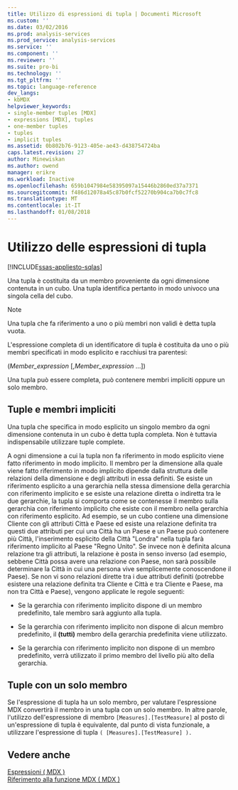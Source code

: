 ```yaml
---
title: Utilizzo di espressioni di tupla | Documenti Microsoft
ms.custom: ''
ms.date: 03/02/2016
ms.prod: analysis-services
ms.prod_service: analysis-services
ms.service: ''
ms.component: ''
ms.reviewer: ''
ms.suite: pro-bi
ms.technology: ''
ms.tgt_pltfrm: ''
ms.topic: language-reference
dev_langs:
- kbMDX
helpviewer_keywords:
- single-member tuples [MDX]
- expressions [MDX], tuples
- one-member tuples
- tuples
- implicit tuples
ms.assetid: 0b802b76-9123-405e-ae43-d438754724ba
caps.latest.revision: 27
author: Minewiskan
ms.author: owend
manager: erikre
ms.workload: Inactive
ms.openlocfilehash: 659b1047984e58395097a15446b2860ed37a7371
ms.sourcegitcommit: f486d12078a45c87b0fcf52270b904ca7b0c7fc8
ms.translationtype: MT
ms.contentlocale: it-IT
ms.lasthandoff: 01/08/2018
---
```

# <a name="using-tuple-expressions"></a>Utilizzo delle espressioni di tupla
[!INCLUDE[ssas-appliesto-sqlas](../includes/ssas-appliesto-sqlas.md)]

  Una tupla è costituita da un membro proveniente da ogni dimensione contenuta in un cubo. Una tupla identifica pertanto in modo univoco una singola cella del cubo.  
  
> [!NOTE]  
>  Una tupla che fa riferimento a uno o più membri non validi è detta tupla vuota.  
  
 L'espressione completa di un identificatore di tupla è costituita da uno o più membri specificati in modo esplicito e racchiusi tra parentesi:  
  
 (*Member_expression* [,*Member_expression* ...])  
  
 Una tupla può essere completa, può contenere membri impliciti oppure un solo membro.  
  
## <a name="tuples-and-implicit-members"></a>Tuple e membri impliciti  
 Una tupla che specifica in modo esplicito un singolo membro da ogni dimensione contenuta in un cubo è detta tupla completa. Non è tuttavia indispensabile utilizzare tuple complete.  
  
 A ogni dimensione a cui la tupla non fa riferimento in modo esplicito viene fatto riferimento in modo implicito. Il membro per la dimensione alla quale viene fatto riferimento in modo implicito dipende dalla struttura delle relazioni della dimensione e degli attributi in essa definiti. Se esiste un riferimento esplicito a una gerarchia nella stessa dimensione della gerarchia con riferimento implicito e se esiste una relazione diretta o indiretta tra le due gerarchie, la tupla si comporta come se contenesse il membro sulla gerarchia con riferimento implicito che esiste con il membro nella gerarchia con riferimento esplicito. Ad esempio, se un cubo contiene una dimensione Cliente con gli attributi Città e Paese ed esiste una relazione definita tra questi due attributi per cui una Città ha un Paese e un Paese può contenere più Città, l'inserimento esplicito della Città "Londra" nella tupla farà riferimento implicito al Paese "Regno Unito". Se invece non è definita alcuna relazione tra gli attributi, la relazione è posta in senso inverso (ad esempio, sebbene Città possa avere una relazione con Paese, non sarà possibile determinare la Città in cui una persona vive semplicemente conoscendone il Paese). Se non vi sono relazioni dirette tra i due attributi definiti (potrebbe esistere una relazione definita tra Cliente e Città e tra Cliente e Paese, ma non tra Città e Paese), vengono applicate le regole seguenti:  
  
-   Se la gerarchia con riferimento implicito dispone di un membro predefinito, tale membro sarà aggiunto alla tupla.  
  
-   Se la gerarchia con riferimento implicito non dispone di alcun membro predefinito, il **(tutti)** membro della gerarchia predefinita viene utilizzato.  
  
-   Se la gerarchia con riferimento implicito non dispone di un membro predefinito, verrà utilizzato il primo membro del livello più alto della gerarchia.  
  
## <a name="one-member-tuples"></a>Tuple con un solo membro  
 Se l'espressione di tupla ha un solo membro, per valutare l'espressione MDX convertirà il membro in una tupla con un solo membro. In altre parole, l'utilizzo dell'espressione di membro `[Measures].[TestMeasure]` al posto di un'espressione di tupla è equivalente, dal punto di vista funzionale, a utilizzare l'espressione di tupla `( [Measures].[TestMeasure] ).`  
  
## <a name="see-also"></a>Vedere anche  
 [Espressioni &#40; MDX &#41;](../mdx/expressions-mdx.md)   
 [Riferimento alla funzione MDX &#40; MDX &#41;](../mdx/mdx-function-reference-mdx.md)  
  
  
